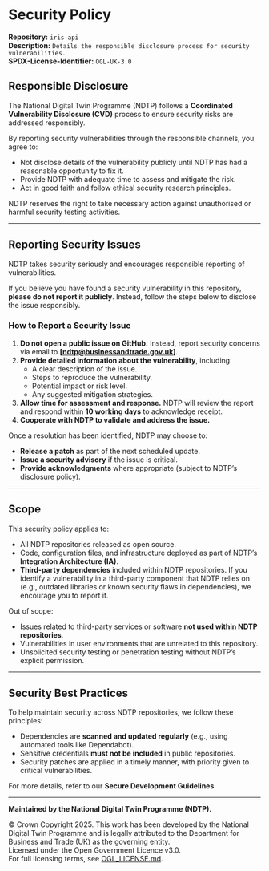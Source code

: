 # Security Policy  

**Repository:** `iris-api`  
**Description:** `Details the responsible disclosure process for security vulnerabilities.`  
**SPDX-License-Identifier:** `OGL-UK-3.0`

## Responsible Disclosure  

The National Digital Twin Programme (NDTP) follows a **Coordinated Vulnerability Disclosure (CVD)** process to ensure security risks are addressed responsibly.  

By reporting security vulnerabilities through the responsible channels, you agree to:  
- Not disclose details of the vulnerability publicly until NDTP has had a reasonable opportunity to fix it.  
- Provide NDTP with adequate time to assess and mitigate the risk.  
- Act in good faith and follow ethical security research principles.  

NDTP reserves the right to take necessary action against unauthorised or harmful security testing activities.  

---

## Reporting Security Issues  

NDTP takes security seriously and encourages responsible reporting of vulnerabilities.  

If you believe you have found a security vulnerability in this repository, **please do not report it publicly**. Instead, follow the steps below to disclose the issue responsibly.  

### **How to Report a Security Issue**  

1. **Do not open a public issue on GitHub.** Instead, report security concerns via email to **[ndtp@businessandtrade.gov.uk]**.  
2. **Provide detailed information about the vulnerability**, including:  
   - A clear description of the issue.  
   - Steps to reproduce the vulnerability.  
   - Potential impact or risk level.  
   - Any suggested mitigation strategies.  
3. **Allow time for assessment and response.** NDTP will review the report and respond within **10 working days** to acknowledge receipt.  
4. **Cooperate with NDTP to validate and address the issue.**  

Once a resolution has been identified, NDTP may choose to:  
- **Release a patch** as part of the next scheduled update.  
- **Issue a security advisory** if the issue is critical.  
- **Provide acknowledgments** where appropriate (subject to NDTP’s disclosure policy).  

---

## Scope  

This security policy applies to:  
- All NDTP repositories released as open source.  
- Code, configuration files, and infrastructure deployed as part of NDTP’s **Integration Architecture (IA)**.  
- **Third-party dependencies** included within NDTP repositories. If you identify a vulnerability in a third-party component that NDTP relies on (e.g., outdated libraries 
or known security flaws in dependencies), we encourage you to report it.  

Out of scope:  
- Issues related to third-party services or software **not used within NDTP repositories**.  
- Vulnerabilities in user environments that are unrelated to this repository.  
- Unsolicited security testing or penetration testing without NDTP’s explicit permission.  

---

## Security Best Practices  

To help maintain security across NDTP repositories, we follow these principles:  
- Dependencies are **scanned and updated regularly** (e.g., using automated tools like Dependabot).  
- Sensitive credentials **must not be included** in public repositories.  
- Security patches are applied in a timely manner, with priority given to critical vulnerabilities.  

For more details, refer to our **Secure Development Guidelines**

---

**Maintained by the National Digital Twin Programme (NDTP).**  

© Crown Copyright 2025. This work has been developed by the National Digital Twin Programme and is legally attributed to the Department for Business and Trade (UK) as the
 governing entity.  
Licensed under the Open Government Licence v3.0.  
For full licensing terms, see [OGL_LICENSE.md](OGL_LICENSE.md).  
